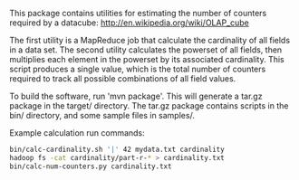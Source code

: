 This package contains utilities for estimating the number of counters
required by a datacube: http://en.wikipedia.org/wiki/OLAP_cube

The first utility is a MapReduce job that calculate the cardinality of
all fields in a data set.  The second utility calculates the powerset
of all fields, then multiplies each element in the powerset by its
associated cardinality.  This script produces a single value, which is
the total number of counters required to track all possible
combinations of all field values.

To build the software, run 'mvn package'.  This will generate a tar.gz package in the target/ directory. The tar.gz package contains scripts in the bin/ directory, and some sample files in samples/.

Example calculation run commands:
```bash
bin/calc-cardinality.sh '|' 42 mydata.txt cardinality
hadoop fs -cat cardinality/part-r-* > cardinality.txt
bin/calc-num-counters.py cardinality.txt
```
